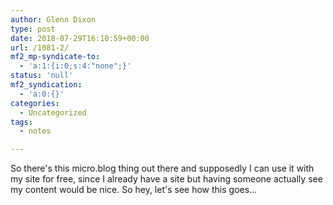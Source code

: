 ```yaml
---
author: Glenn Dixon
type: post
date: 2018-07-29T16:10:59+00:00
url: /1081-2/
mf2_mp-syndicate-to:
  - 'a:1:{i:0;s:4:"none";}'
status: 'null'
mf2_syndication:
  - 'a:0:{}'
categories:
  - Uncategorized
tags:
  - notes

---
```

So there's this micro.blog thing out there and supposedly I can use it with my site for free, since I already have a site but having someone actually see my content would be nice. So hey, let's see how this goes&#8230;